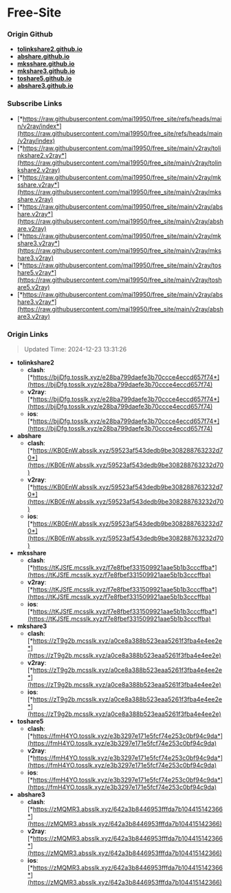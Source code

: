 # Free-Site

### Origin Github

- [**tolinkshare2.github.io**](https://github.com/tolinkshare2/tolinkshare2.github.io)
- [**abshare.github.io**](https://github.com/abshare/abshare.github.io)
- [**mksshare.github.io**](https://github.com/mksshare/mksshare.github.io)
- [**mkshare3.github.io**](https://github.com/mkshare3/mkshare3.github.io)
- [**toshare5.github.io**](https://github.com/toshare5/toshare5.github.io)
- [**abshare3.github.io**](https://github.com/abshare3/abshare3.github.io)

### Subscribe Links

- [*https://raw.githubusercontent.com/mai19950/free_site/refs/heads/main/v2ray/index*](https://raw.githubusercontent.com/mai19950/free_site/refs/heads/main/v2ray/index)
- [*https://raw.githubusercontent.com/mai19950/free_site/main/v2ray/tolinkshare2.v2ray*](https://raw.githubusercontent.com/mai19950/free_site/main/v2ray/tolinkshare2.v2ray)
- [*https://raw.githubusercontent.com/mai19950/free_site/main/v2ray/mksshare.v2ray*](https://raw.githubusercontent.com/mai19950/free_site/main/v2ray/mksshare.v2ray)
- [*https://raw.githubusercontent.com/mai19950/free_site/main/v2ray/abshare.v2ray*](https://raw.githubusercontent.com/mai19950/free_site/main/v2ray/abshare.v2ray)
- [*https://raw.githubusercontent.com/mai19950/free_site/main/v2ray/mkshare3.v2ray*](https://raw.githubusercontent.com/mai19950/free_site/main/v2ray/mkshare3.v2ray)
- [*https://raw.githubusercontent.com/mai19950/free_site/main/v2ray/toshare5.v2ray*](https://raw.githubusercontent.com/mai19950/free_site/main/v2ray/toshare5.v2ray)
- [*https://raw.githubusercontent.com/mai19950/free_site/main/v2ray/abshare3.v2ray*](https://raw.githubusercontent.com/mai19950/free_site/main/v2ray/abshare3.v2ray)

### Origin Links

> Updated Time: 2024-12-23 13:31:26

- **tolinkshare2**
  - **clash**: [*https://bjjDfg.tosslk.xyz/e28ba799daefe3b70ccce4eccd657f74*](https://bjjDfg.tosslk.xyz/e28ba799daefe3b70ccce4eccd657f74)
  - **v2ray**: [*https://bjjDfg.tosslk.xyz/e28ba799daefe3b70ccce4eccd657f74*](https://bjjDfg.tosslk.xyz/e28ba799daefe3b70ccce4eccd657f74)
  - **ios**: [*https://bjjDfg.tosslk.xyz/e28ba799daefe3b70ccce4eccd657f74*](https://bjjDfg.tosslk.xyz/e28ba799daefe3b70ccce4eccd657f74)
- **abshare**
  - **clash**: [*https://KB0EnW.absslk.xyz/59523af543dedb9be308288763232d70*](https://KB0EnW.absslk.xyz/59523af543dedb9be308288763232d70)
  - **v2ray**: [*https://KB0EnW.absslk.xyz/59523af543dedb9be308288763232d70*](https://KB0EnW.absslk.xyz/59523af543dedb9be308288763232d70)
  - **ios**: [*https://KB0EnW.absslk.xyz/59523af543dedb9be308288763232d70*](https://KB0EnW.absslk.xyz/59523af543dedb9be308288763232d70)
- **mksshare**
  - **clash**: [*https://tKJSfE.mcsslk.xyz/f7e8fbef331509921aae5b1b3cccffba*](https://tKJSfE.mcsslk.xyz/f7e8fbef331509921aae5b1b3cccffba)
  - **v2ray**: [*https://tKJSfE.mcsslk.xyz/f7e8fbef331509921aae5b1b3cccffba*](https://tKJSfE.mcsslk.xyz/f7e8fbef331509921aae5b1b3cccffba)
  - **ios**: [*https://tKJSfE.mcsslk.xyz/f7e8fbef331509921aae5b1b3cccffba*](https://tKJSfE.mcsslk.xyz/f7e8fbef331509921aae5b1b3cccffba)
- **mkshare3**
  - **clash**: [*https://zT9g2b.mcsslk.xyz/a0ce8a388b523eaa5261f3fba4e4ee2e*](https://zT9g2b.mcsslk.xyz/a0ce8a388b523eaa5261f3fba4e4ee2e)
  - **v2ray**: [*https://zT9g2b.mcsslk.xyz/a0ce8a388b523eaa5261f3fba4e4ee2e*](https://zT9g2b.mcsslk.xyz/a0ce8a388b523eaa5261f3fba4e4ee2e)
  - **ios**: [*https://zT9g2b.mcsslk.xyz/a0ce8a388b523eaa5261f3fba4e4ee2e*](https://zT9g2b.mcsslk.xyz/a0ce8a388b523eaa5261f3fba4e4ee2e)
- **toshare5**
  - **clash**: [*https://fmH4YO.tosslk.xyz/e3b3297e171e5fcf74e253c0bf94c9da*](https://fmH4YO.tosslk.xyz/e3b3297e171e5fcf74e253c0bf94c9da)
  - **v2ray**: [*https://fmH4YO.tosslk.xyz/e3b3297e171e5fcf74e253c0bf94c9da*](https://fmH4YO.tosslk.xyz/e3b3297e171e5fcf74e253c0bf94c9da)
  - **ios**: [*https://fmH4YO.tosslk.xyz/e3b3297e171e5fcf74e253c0bf94c9da*](https://fmH4YO.tosslk.xyz/e3b3297e171e5fcf74e253c0bf94c9da)
- **abshare3**
  - **clash**: [*https://zMQMR3.absslk.xyz/642a3b8446953fffda7b104415142366*](https://zMQMR3.absslk.xyz/642a3b8446953fffda7b104415142366)
  - **v2ray**: [*https://zMQMR3.absslk.xyz/642a3b8446953fffda7b104415142366*](https://zMQMR3.absslk.xyz/642a3b8446953fffda7b104415142366)
  - **ios**: [*https://zMQMR3.absslk.xyz/642a3b8446953fffda7b104415142366*](https://zMQMR3.absslk.xyz/642a3b8446953fffda7b104415142366)
